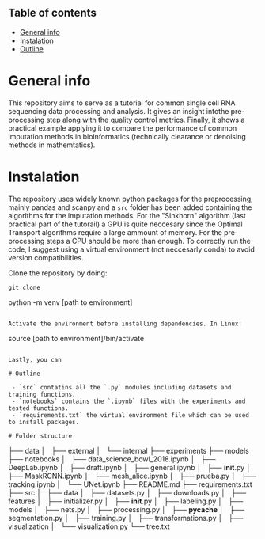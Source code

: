 ## Table of contents
* [General info](#general-info)
* [Instalation](#instalation)
* [Outline](#outline)

# General info

This repository aims to serve as a tutorial for common single cell RNA sequencing data processing and analysis. It gives an insight intothe pre-processing step along with the quality control metrics. Finally, it shows a practical example applying it to compare the performance of common imputation methods in bioinformatics (technically clearance or denoising methods in mathemtatics).

# Instalation

The repository uses widely known python packages for the preprocessing, mainly pandas and scanpy and a `src` folder has been added containing the algorithms for the imputation methods. For the "Sinkhorn" algorithm (last practical part of the tutorail) a GPU is quite neccesary since the Optimal Transport algorithms require a large ammount of memory. For the pre-processing steps a CPU should be more than enough. To correctly run the code, I suggest using a virtual environment (not neccesarly conda) to avoid version compatibilities.<br>

Clone the repository by doing:
```
git clone 

```
python -m venv [path to environment]
```

Activate the environment before installing dependencies. In Linux:
```
source [path to environment]/bin/activate
```

Lastly, you can 

# Outline

 - `src` contatins all the `.py` modules including datasets and training functions.
 - `notebooks` contains the `.ipynb` files with the experiments and tested functions.
 - `requirements.txt` the virtual environment file which can be used to install packages.

# Folder structure
```
├── data
│   ├── external
│   └── internal
├── experiments
├── models
├── notebooks
│   ├── data_science_bowl_2018.ipynb
│   ├── DeepLab.ipynb
│   ├── draft.ipynb
│   ├── general.ipynb
│   ├── __init__.py
│   ├── MaskRCNN.ipynb
│   ├── mesh_alice.ipynb
│   ├── prueba.py
│   ├── tracking.ipynb
│   └── UNet.ipynb
├── README.md
├── requirements.txt
├── src
│   ├── data
│   ├── datasets.py
│   ├── downloads.py
│   ├── features
│   ├── initializer.py
│   ├── __init__.py
│   ├── labeling.py
│   ├── models
│   ├── nets.py
│   ├── processing.py
│   ├── __pycache__
│   ├── segmentation.py
│   ├── training.py
│   ├── transformations.py
│   ├── visualization
│   └── visualization.py
└── tree.txt

```
